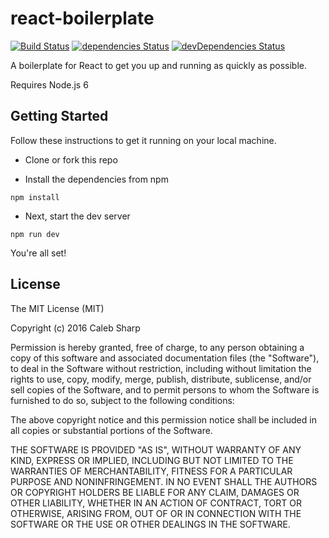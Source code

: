 # react-boilerplate
[![Build Status](https://travis-ci.org/epicsharp/react-boilerplate.svg?branch=master)](https://travis-ci.org/epicsharp/react-boilerplate) [![dependencies Status](https://david-dm.org/epicsharp/react-boilerplate/status.svg)](https://david-dm.org/epicsharp/react-boilerplate) [![devDependencies Status](https://david-dm.org/epicsharp/react-boilerplate/dev-status.svg)](https://david-dm.org/epicsharp/react-boilerplate?type=dev)

A boilerplate for React to get you up and running as quickly as possible.

Requires Node.js 6

## Getting Started
Follow these instructions to get it running on your local machine.

* Clone or fork this repo

* Install the dependencies from npm
```
npm install
```

* Next, start the dev server
```
npm run dev
```

You're all set!

## License

The MIT License (MIT)

Copyright (c) 2016 Caleb Sharp

Permission is hereby granted, free of charge, to any person obtaining a copy
of this software and associated documentation files (the "Software"), to deal
in the Software without restriction, including without limitation the rights
to use, copy, modify, merge, publish, distribute, sublicense, and/or sell
copies of the Software, and to permit persons to whom the Software is
furnished to do so, subject to the following conditions:

The above copyright notice and this permission notice shall be included in all
copies or substantial portions of the Software.

THE SOFTWARE IS PROVIDED "AS IS", WITHOUT WARRANTY OF ANY KIND, EXPRESS OR
IMPLIED, INCLUDING BUT NOT LIMITED TO THE WARRANTIES OF MERCHANTABILITY,
FITNESS FOR A PARTICULAR PURPOSE AND NONINFRINGEMENT. IN NO EVENT SHALL THE
AUTHORS OR COPYRIGHT HOLDERS BE LIABLE FOR ANY CLAIM, DAMAGES OR OTHER
LIABILITY, WHETHER IN AN ACTION OF CONTRACT, TORT OR OTHERWISE, ARISING FROM,
OUT OF OR IN CONNECTION WITH THE SOFTWARE OR THE USE OR OTHER DEALINGS IN THE
SOFTWARE.
